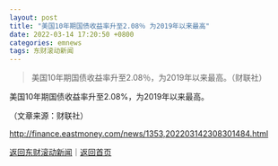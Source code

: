 ```yaml
---
layout: post
title: "美国10年期国债收益率升至2.08％ 为2019年以来最高"
date: 2022-03-14 17:20:50 +0800
categories: emnews
tags: 东财滚动新闻
---
```

> 美国10年期国债收益率升至2.08％，为2019年以来最高。（财联社）

<p>美国10年期国债收益率升至2.08%，为2019年以来最高。</p><p class="em_media">（文章来源：财联社）</p>

<http://finance.eastmoney.com/news/1353,202203142308301484.html>

[返回东财滚动新闻](//finews.withounder.com/emnews/)｜[返回首页](//finews.withounder.com/)